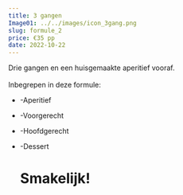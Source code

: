 ```yaml
---
title: 3 gangen
Image01: ../../images/icon_3gang.png
slug: formule_2
price: €35 pp
date: 2022-10-22
---
```

Drie gangen en een huisgemaakte aperitief vooraf.\
<br/> 
Inbegrepen in deze formule:

* \-A﻿peritief
* \-Voorgerecht
* \-Hoofdgerecht
* \-Dessert

  # **S﻿makelijk!**